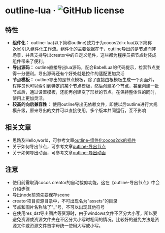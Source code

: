 outline-lua &middot; ![GitHub license](https://img.shields.io/badge/license-MIT-blue.svg)
=======
特性
-------
* **组件化：** outline-lua(以下简称outline)致力于为cocos2d-x lua(以下简称2dx)引入组件化工作流。组件化的主要依据在于，outline导出的是节点而非场景，并且支持导出creator中的自定义组件，这些都为程序员把节点封装成组件带来了便利。
* **导出源码：** outline直接导出lua源码，配合BabelLua的代码提示，检索节点变得十分便利。导出源码还有个好处就是控件的适配更加灵活
* **节点模板：** outline导出的是节点模板，除了直接由根模板生成一个页面外，程序员也可以索引到特定的某个节点模板，然后创建多个节点，甚至创建一批节点后，通过设置模板，还能再创建变了形状的节点。在保持整体性的同时，使用上更加灵活。 
* **较高的向后兼容性：** 使用outline导出无依赖文件，即使以后outline进行大规模升级，原来导出的文件可以直接使用，多个版本共同运行，互不影响

相关文章
--------
* 思路及Hello,world，可参考文章[outline-组件化cocos2dx的插件](https://www.jianshu.com/p/aba7d1deebcd)  
* 关于如何导出节点，可参考文章[outline-导出节点](https://www.jianshu.com/p/2b1766662498)  
* 关于如何导出动画，可参考文章[outline-导出动画](https://www.jianshu.com/p/a7a9e2a972f5)  

  
注意
---------
*  使用前需取消cocos creator的自动裁剪功能，这在《outline-导出节点》中会介绍步骤  
*  导出node前须先要保存scene 
*  creator项目资源目录中，不可出现名为"assets"的目录  
*  节点和图片名称除了"_"号，不可以出现其他符号
*  在使用res_dst导出图片等资源时，由于windows文件不区分大小写，所以要避免资源或资源文件夹在不区分大小写时相同的情况。比较好的避免方法是资源文件或资源文件首字母统一使用大写或小写。
        
        
